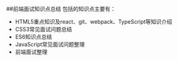 ##前端面试知识点总结
包括的知识点主要有：
- HTML5重点知识及react、git、webpack、TypeScript等知识介绍
- CSS3常见面试问题总结
- ES6知识点总结
- JavaScript常见面试问题整理
- 前端面试整理